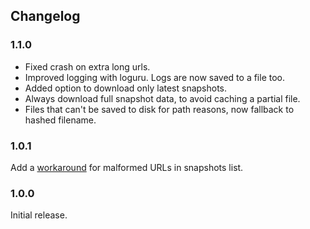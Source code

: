 ## Changelog

### 1.1.0

- Fixed crash on extra long urls.
- Improved logging with loguru. Logs are now saved to a file too.
- Added option to download only latest snapshots.
- Always download full snapshot data, to avoid caching a partial file.
- Files that can't be saved to disk for path reasons, now fallback to hashed filename.

### 1.0.1

Add a [workaround](https://github.com/BGforgeNet/yawbdl/issues/5) for malformed URLs in snapshots list.

### 1.0.0

Initial release.
